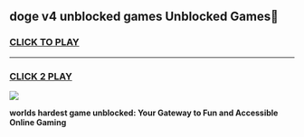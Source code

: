
## doge v4 unblocked games Unblocked Games👋
<h3>
<a href="https://premium.freeplayer.one?title=doge_v4_unblocked_games&ref=16F">CLICK TO PLAY</a></h3>
<hr>

<h3>
<a href="https://premium.freeplayer.one?title=doge_v4_unblocked_games&ref=16F">CLICK 2 PLAY</a>
  
</h3>

<a href="https://premium.freeplayer.one?title=doge_v4_unblocked_games&ref=16F/"><img src="https://clearcache.store/games.png"></a>


**worlds hardest game unblocked: Your Gateway to Fun and Accessible Online Gaming**
